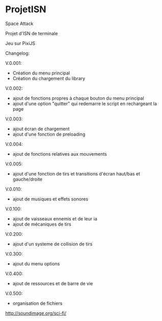 # ProjetISN
Space Attack

Projet d'ISN de terminale

Jeu sur PixiJS

Changelog:

V.0.001:

- Création du menu principal
- Création du chargement du library

V.0.002:

- ajout de fonctions propres à chaque bouton du menu principal
- ajout d'une option "quitter" qui redemarre le script en rechargeant la page

V.0.003:

- ajout écran de chargement
- ajout d'une fonction de preloading

V.0.004:

- ajout de fonctions relatives aux mouvements

V.0.005:
- ajout d'une fonction de tirs et transitions d'écran haut/bas et gauche/droite

V.0.010:
- ajout de musiques et effets sonores

V.0.100: 
- ajout de vaisseaux ennemis et de leur ia
- ajout de mécaniques de tirs 

V.0.200:
- ajout d'un systeme de collision de tirs

V.0.300:
- ajout du menu options

V.0.400:
- ajout de ressources et de barre de vie

V.0.500:
- organisation de fichiers

http://soundimage.org/sci-fi/
